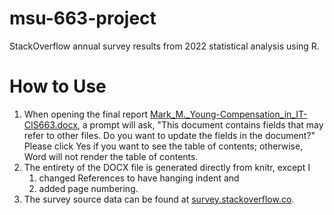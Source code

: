 # msu-663-project
StackOverflow annual survey results from 2022 statistical analysis using R.

# How to Use
1. When opening the final report [Mark_M._Young-Compensation_in_IT-CIS663.docx](Mark_M._Young-Compensation_in_IT-CIS663.docx), a prompt will ask, "This document contains fields that may refer to other files.  Do you want to update the fields in the document?"  Please click Yes if you want to see the table of contents; otherwise, Word will not render the table of contents.
2. The entirety of the DOCX file is generated directly from knitr, except I
   1. changed References to have hanging indent and
   2. added page numbering.
4. The survey source data can be found at [survey.stackoverflow.co](https://survey.stackoverflow.co/).

